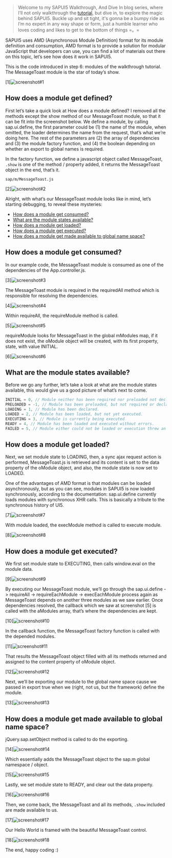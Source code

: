 > Welcome to my SAPUI5 Walkthrough, And Dive In blog series, where I’ll not only walkthrough the [tutorial](https://sapui5.hana.ondemand.com/sdk/#docs/guide/3da5f4be63264db99f2e5b04c5e853db.html), but dive in, to explore the magic behind SAPUI5. Buckle up and sit tight, it's gonna be a bumpy ride as I’m no expert in any way shape or form, just a humble learner who loves coding and likes to get to the bottom of things =。=

SAPUI5 uses AMD (Asynchronous Module Definition) format for its module definition and consumption, AMD format is to provide a solution for modular JavaScript that developers can use, you can find a lot of materials out there on this topic, let’s see how does it work in SAPUI5.

This is the code introduced in step 6: modules of the walkthrough tutorial. The MessageToast module is the star of today’s show.

[1]![screenshot#1](/walkthrough-dive-in-screens/step.6.1.png)

How does a module get defined?
---

First let’s take a quick look at How does a module defined? I removed all the methods except the show method of our MessageToast module, so that it can be fit into the screenshot below. We define a module, by calling sap.ui.define, the first parameter could be (1) the name of the module, when omitted, the loader determines the name from the request, that’s what we’re doing here. The rest of the parameters are (2) the array of dependencies and (3) the module factory function, and (4) the boolean depending on whether an export to global names is required.

In the factory function, we define a javascript object called MessageToast, `.show` is one of the method / property added, it returns the MessageToast object in the end, that’s it.

`sap/m/MessageToast.js`

[2]![screenshot#2](/walkthrough-dive-in-screens/step.6.2.png)

Alright, with what’s our MessageToast module looks like in mind, let’s starting debugging, to reveal these mysteries:

- [How does a module get consumed?](#how-does-a-module-get-consumed)
- [What are the module states available?](#what-are-the-module-states-available)
- [How does a module get loaded?](#how-does-a-module-get-loaded)
- [How does a module get executed?](#how-does-a-module-get-executed)
- [How does a module get made available to global name space?](#how-does-a-module-get-made-available-to-global-name-space)

How does a module get consumed?
---

In our example code, the MessageToast module is consumed as one of the dependencies of the App.controller.js.

[3]![screenshot#3](/walkthrough-dive-in-screens/step.6.3.png)

The MessageToast module is required in the requiredAll method which is responsible for resolving the dependencies.

[4]![screenshot#4](/walkthrough-dive-in-screens/step.6.4.png)

Within requireAll, the requireModule method is called.

[5]![screenshot#5](/walkthrough-dive-in-screens/step.6.5.png)

requireModule looks for MessageToast in the global mModules map, if it does not exist, the oModule object will be created, with its first property, state, with value INITIAL.

[6]![screenshot#6](/walkthrough-dive-in-screens/step.6.6.png)

What are the module states available?
---

Before we go any further, let’s take a look at what are the module states available, this would give us a good picture of what’s next to come.

```javascript
INITIAL = 0, // Module neither has been required nor preloaded not declared, but someone asked for it.
PRELOADED = -1, // Module has been preloaded, but not required or declared
LOADING = 1, // Module has been declared.
LOADED = 2, // Module has been loaded, but not yet executed.
EXECUTING = 3, // Module is currently being executed
READY = 4, // Module has been loaded and executed without errors.
FAILED = 5, // Module either could not be loaded or execution threw an error
```

How does a module get loaded?
---

Next, we set module state to LOADING, then, a sync ajax request action is performed, MessageToast.js is retrieved and its content is set to the data property of the oModule object, and also, the module state is now set to LOADED.

One of the advantages of AMD format is that modules can be loaded asynchronously, but as you can see, modules in SAPUI5 is now loaded synchronously, according to the documentation: sap.ui.define currently loads modules with synchronous XHR calls. This is basically a tribute to the synchronous history of UI5.

[7]![screenshot#7](/walkthrough-dive-in-screens/step.6.7.png)

With module loaded, the execModule method is called to execute module.

[8]![screenshot#8](/walkthrough-dive-in-screens/step.6.8.png)

How does a module get executed?
---

We first set module state to EXECUTING, then calls window.eval on the module data.

[9]![screenshot#9](/walkthrough-dive-in-screens/step.6.9.png)

By executing our MessageToast module, we’ll go through the sap.ui.define -> requireAll -> requireEachModule -> execEachModule process again as MessageToast depends on another three modules as we saw earlier. Once dependencies resolved, the callback which we saw at screenshot [5] is called with the aModules array, that’s where the dependencies are kept.

[10]![screenshot#10](/walkthrough-dive-in-screens/step.6.10.png)

In the callback function, the MessageToast factory function is called with the depended modules.

[11]![screenshot#11](/walkthrough-dive-in-screens/step.6.11.png)

That results the MessageToast object filled with all its methods returned and assigned to the content property of oModule object.

[12]![screenshot#12](/walkthrough-dive-in-screens/step.6.12.png)

Next, we’ll be exporting our module to the global name space cause we passed in export true when we (right, not us, but the framework) define the module.

[13]![screenshot#13](/walkthrough-dive-in-screens/step.6.13.png)

How does a module get made available to global name space?
---

jQuery.sap.setObject method is called to do the exporting.

[14]![screenshot#14](/walkthrough-dive-in-screens/step.6.14.png)

Which essentially adds the MessageToast object to the sap.m global namespace / object.

[15]![screenshot#15](/walkthrough-dive-in-screens/step.6.15.png)

Lastly, we set module state to READY, and clear out the data property.

[16]![screenshot#16](/walkthrough-dive-in-screens/step.6.16.png)

Then, we come back, the MessageToast and all its methods, `.show` included are made available to us.

[17]![screenshot#17](/walkthrough-dive-in-screens/step.6.17.png)

Our Hello World is framed with the beautiful MessageToast control.

[18]![screenshot#18](/walkthrough-dive-in-screens/step.6.18.png)

The end, happy coding :)
